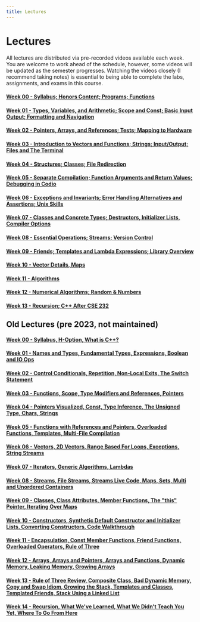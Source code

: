 ```yaml
---
title: Lectures
---
```


# Lectures

All lectures are distributed via pre-recorded videos available each week. You are welcome to work ahead of the schedule, however, some videos will be updated as the semester progresses. Watching the videos closely (I recommend taking notes) is essential to being able to complete the labs, assignments, and exams in this course.


#### [Week 00 - Syllabus; Honors Content; Programs; Functions](lectures/week00.html)
#### [Week 01 - Types, Variables, and Arithmetic; Scope and Const; Basic Input Output; Formatting and Navigation](lectures/week01.html)
#### [Week 02 - Pointers, Arrays, and References; Tests; Mapping to Hardware](lectures/week02.html)
#### [Week 03 - Introduction to Vectors and Functions; Strings; Input/Output; Files and The Terminal](lectures/week03.html)
#### [Week 04 - Structures; Classes; File Redirection](lectures/week04.html)
#### [Week 05 - Separate Compilation; Function Arguments and Return Values; Debugging in Codio](lectures/week05.html)
#### [Week 06 - Exceptions and Invariants; Error Handling Alternatives and Assertions; Unix Skills](lectures/week06.html)
#### [Week 07 - Classes and Concrete Types; Destructors, Initializer Lists, Compiler Options](lectures/week07.html)
#### [Week 08 - Essential Operations; Streams; Version Control](lectures/week08.html)
#### [Week 09 - Friends; Templates and Lambda Expressions; Library Overview](lectures/week09.html)
#### [Week 10 - Vector Details, Maps](lectures/week10.html)
#### [Week 11 - Algorithms](lectures/week11.html)
#### [Week 12 - Numerical Algorithms; Random & Numbers](lectures/week12.html)
#### [Week 13 - Recursion; C++ After CSE 232](lectures/week13.html)


## Old Lectures (pre 2023, not maintained)
#### [Week 00 - Syllabus, H-Option, What is C++?](lectures/week00.html)

#### [Week 01 - Names and Types, Fundamental Types, Expressions, Boolean and IO Ops](lectures/week01.html)

#### [Week 02 - Control Conditionals, Repetition, Non-Local Exits, The Switch Statement](lectures/week02.html)

#### [Week 03 - Functions, Scope, Type Modifiers and References, Pointers](lectures/week03.html)

#### [Week 04 - Pointers Visualized, Const, Type Inference, The Unsigned Type, Chars, Strings](lectures/week04.html)

#### [Week 05 - Functions with References and Pointers, Overloaded Functions, Templates, Multi-File Compilation](lectures/week05.html)

#### [Week 06 - Vectors, 2D Vectors, Range Based For Loops, Exceptions, String Streams](lectures/week06.html)

#### [Week 07 - Iterators, Generic Algorithms, Lambdas](lectures/week07.html)

#### [Week 08 - Streams, File Streams, Streams Live Code, Maps, Sets, Multi and Unordered Containers](lectures/week08.html)

#### [Week 09 - Classes, Class Attributes, Member Functions, The "this" Pointer, Iterating Over Maps](lectures/week09.html)

#### [Week 10 - Constructors, Synthetic Default Constructor and Initializer Lists, Converting Constructors, Code Walkthrough](lectures/week10.html)

#### [Week 11 - Encapsulation, Const Member Functions, Friend Functions, Overloaded Operators, Rule of Three](lectures/week11.html)

#### [Week 12 - Arrays, Arrays and Pointers, Arrays and Functions, Dynamic Memory, Leaking Memory, Growing Arrays](lectures/week12.html)

#### [Week 13 - Rule of Three Review, Composite Class, Bad Dynamic Memory, Copy and Swap Idiom, Growing the Stack, Templates and Classes, Templated Friends, Stack Using a Linked List](lectures/week13.html)

#### [Week 14 - Recursion, What We've Learned, What We Didn't Teach You Yet, Where To Go From Here](lectures/week14.html)
